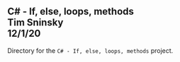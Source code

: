 **C# - If, else, loops, methods**\
Tim Sninsky\
12/1/20
---
Directory for the `C# - If, else, loops, methods` project.
